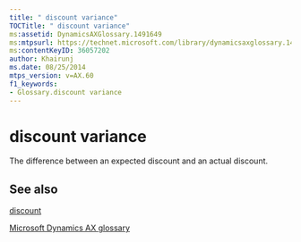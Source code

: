 ```yaml
---
title: " discount variance"
TOCTitle: " discount variance"
ms:assetid: DynamicsAXGlossary.1491649
ms:mtpsurl: https://technet.microsoft.com/library/dynamicsaxglossary.1491649(v=AX.60)
ms:contentKeyID: 36057202
author: Khairunj
ms.date: 08/25/2014
mtps_version: v=AX.60
f1_keywords:
- Glossary.discount variance
---
```


# discount variance

The difference between an expected discount and an actual discount.

## See also

[discount](discount.md)

[Microsoft Dynamics AX glossary](glossary/microsoft-dynamics-ax-glossary.md)

  


